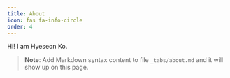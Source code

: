 ```yaml
---
title: About
icon: fas fa-info-circle
order: 4
---
```



Hi! I am Hyeseon Ko. 

> **Note**: Add Markdown syntax content to file `_tabs/about.md` and it will show up on this page.
